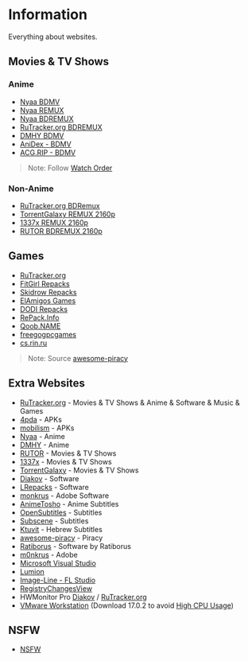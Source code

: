 # Information

Everything about websites.

## Movies & TV Shows

### Anime

- [Nyaa BDMV](https://nyaa.si/?f=0&c=0_0&q=BDMV)
- [Nyaa REMUX](https://nyaa.si/?f=0&c=0_0&q=REMUX)
- [Nyaa BDREMUX](https://nyaa.si/?f=0&c=0_0&q=BDRemux)
- [RuTracker.org BDREMUX](https://rutracker.org/forum/tracker.php?f=1105&nm=BDRemux)
- [DMHY BDMV](https://share.dmhy.org/topics/list?keyword=BDMV)
- [AniDex - BDMV](https://anidex.info/?q=BDMV)
- [ACG.RIP - BDMV](https://acg.rip/?term=BDMV)

> Note: Follow [Watch Order](https://www.reddit.com/r/anime/wiki/watch_order/)

### Non-Anime

- [RuTracker.org BDRemux](https://rutracker.org/forum/tracker.php?nm=BDRemux)
- [TorrentGalaxy REMUX 2160p](https://torrentgalaxy.to/torrents.php?search=REMUX+2160p&sort=id&sort=id&order=desc)
- [1337x REMUX 2160p](https://1337x.to/sort-search/REMUX%202160p/time/desc/1/)
- [RUTOR BDREMUX 2160p](https://rutor.info/search/0/0/000/0/BDRemux%202160p)

## Games

- [RuTracker.org](https://rutracker.org/forum/index.php)
- [FitGirl Repacks](https://fitgirl-repacks.site/)
- [Skidrow Repacks](https://skidrowrepacks.com/)
- [ElAmigos Games](https://www.elamigos-games.net/)
- [DODI Repacks](https://dodi-repacks.site/)
- [RePack.Info](https://repack.info/en/)
- [Qoob.NAME](https://qoob.name/)
- [freegogpcgames](https://freegogpcgames.com/)
- [cs.rin.ru](https://cs.rin.ru/forum/index.php)

> Note: Source [awesome-piracy](https://github.com/Shakil-Shahadat/awesome-piracy?tab=readme-ov-file#gaming)

## Extra Websites

- [RuTracker.org](https://rutracker.org/forum/index.php) - Movies & TV Shows & Anime & Software & Music & Games
- [4pda](https://4pda.to/forum/index.php?showforum=212) - APKs
- [mobilism](https://forum.mobilism.me/viewforum.php?f=398) - APKs
- [Nyaa](https://nyaa.si/) - Anime
- [DMHY](https://share.dmhy.org/) - Anime
- [RUTOR](https://rutor.info/) - Movies & TV Shows
- [1337x](https://1337x.to/) - Movies & TV Shows
- [TorrentGalaxy](https://torrentgalaxy.to/) - Movies & TV Shows
- [Diakov](https://diakov.net/) - Software
- [LRepacks](https://lrepacks.net/) - Software
- [monkrus](https://w14.monkrus.ws/) - Adobe Software
- [AnimeTosho](https://animetosho.org/) - Anime Subtitles
- [OpenSubtitles](https://www.opensubtitles.org/en/search/subs) - Subtitles
- [Subscene](https://subscene.com/) - Subtitles
- [Ktuvit](https://www.ktuvit.me/) - Hebrew Subtitles
- [awesome-piracy](https://github.com/Shakil-Shahadat/awesome-piracy) - Piracy
- [Ratiborus](https://msfree.su/index.php?forums/32/) - Software by Ratiborus
- [m0nkrus](http://www.monkrus.ws/) - Adobe
- [Microsoft Visual Studio](https://rutracker.org/forum/tracker.php?nm=Microsoft%20Visual%20Studio)
- [Lumion](https://rutracker.org/forum/tracker.php?nm=Lumion)
- [Image-Line - FL Studio](https://rutracker.org/forum/tracker.php?nm=Image-Line%20-%20FL%20Studio)
- [RegistryChangesView](https://www.nirsoft.net/utils/registry_changes_view.html)
- HWMonitor Pro [Diakov](https://diakov.net/10934-cpuid-hwmonitor-pro-153-portable.html) / [RuTracker.org](https://rutracker.org/forum/tracker.php?nm=HWMonitor)
- [VMware Workstation](https://rutracker.org/forum/tracker.php?nm=VMware%20Workstation) (Download 17.0.2 to avoid [High CPU Usage](https://communities.vmware.com/t5/VMware-Workstation-Pro/High-CPU-usage-by-vmnat-exe-after-upgrade-to-VMware-Workstation/m-p/2992080/highlight/true#M183202))

## NSFW

- [NSFW](https://theporndude.com/)
